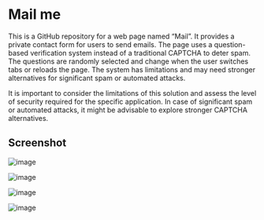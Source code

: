 # Mail me

This is a GitHub repository for a web page named “Mail”. It provides a private contact form for users to send emails. The page uses a question-based verification system instead of a traditional CAPTCHA to deter spam. The questions are randomly selected and change when the user switches tabs or reloads the page. The system has limitations and may need stronger alternatives for significant spam or automated attacks.

It is important to consider the limitations of this solution and assess the level of security required for the specific application. In case of significant spam or automated attacks, it might be advisable to explore stronger CAPTCHA alternatives.

## Screenshot
![image](https://github.com/user-attachments/assets/29c1521c-37e4-4fcd-9b69-3379e1c5772e)

![image](https://github.com/user-attachments/assets/b2fbe1a8-b55d-49f3-93d1-3e986c802bf6)

![image](https://github.com/user-attachments/assets/a32416e1-89c9-4e8a-9610-2d06760fc8cd)

![image](https://github.com/user-attachments/assets/9938af97-2052-47a0-9441-2842da3bc8b8)
